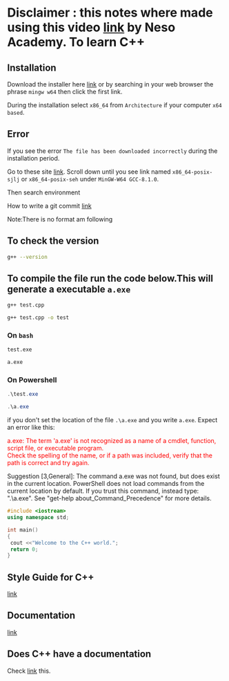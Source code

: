 # Disclaimer : this notes where made using this video [link](https://youtube.com/playlist?list=PLBlnK6fEyqRh6isJ01MBnbNpV3ZsktSyS) by Neso Academy. To learn C++

## Installation

Download the installer here [link](https://sourceforge.net/projects/mingw-w64/files/Toolchains%20targetting%20Win32/Personal%20Builds/mingw-builds/installer/mingw-w64-install.exe/download) or by searching in your web browser the phrase `mingw w64` then click the first link.

During the installation select `x86_64` from `Architecture` if your computer `x64 based`.

## Error

If you see the error `The file has been downloaded incorrectly` during the installation period.

Go to these site [link](https://sourceforge.net/projects/mingw-w64/files/). Scroll down until you see link named `x86_64-posix-sjlj` or `x86_64-posix-seh` under `MinGW-W64 GCC-8.1.0`.

Then search environment

How to write a git commit [link](https://reflectoring.io/meaningful-commit-messages/)

Note:There is no format am following

## To check the version

```bash
g++ --version
```

## To compile the file run the code below.This will generate a executable `a.exe`

```bash
g++ test.cpp
```

```bash
g++ test.cpp -o test
```

### On `bash`

```bash
test.exe
```

```bash
a.exe
```

### On Powershell

```powershell
.\test.exe
```

```powershell
.\a.exe 
```

if you don't set the location of the file `.\a.exe` and you write `a.exe`. Expect an error like this:

<p style="color:red;">a.exe: The term 'a.exe' is not recognized as a name of a cmdlet, function, script file, or executable program.<br> Check the spelling of the name, or if a path was included, verify that the path is correct and try again.</p>
<p>Suggestion [3,General]: The command a.exe was not found, but does exist in the current location. PowerShell does not load commands from the current location by default. If you trust this command, instead type: ".\a.exe". See "get-help about_Command_Precedence" for more details.</p>

```C++
#include <iostream>
using namespace std;

int main()
{
 cout <<"Welcome to the C++ world.";
 return 0;
}
```

## Style Guide for C++

[link](https://github.com/motine/cppstylelineup)

## Documentation

[link](https://en.cppreference.com/w/)

## Does C++ have a documentation

Check <a href="https://stackoverflow.com/questions/34967756/where-is-the-official-c-documentation" target="_blank">link</a> this.
